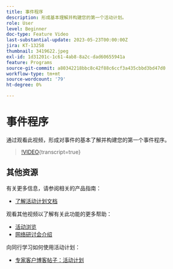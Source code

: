 ```yaml
---
title: 事件程序
description: 形成基本理解并构建您的第一个活动计划。
role: User
level: Beginner
doc-type: Feature Video
last-substantial-update: 2023-05-23T00:00:00Z
jira: KT-13258
thumbnail: 3419622.jpeg
exl-id: 1d31201c-1c61-4ab8-8a2c-dad60655941a
feature: Programs
source-git-commit: a80342218bbc8c42f88c6ccf3a435cbbd3bd47d0
workflow-type: tm+mt
source-wordcount: '79'
ht-degree: 0%

---
```


# 事件程序

通过观看此视频，形成对事件的基本了解并构建您的第一个事件程序。

>[!VIDEO](https://video.tv.adobe.com/v/3419622/?learn=on){transcript=true}

## 其他资源

有关更多信息，请参阅相关的产品指南：

* [了解活动计划文档](https://experienceleague.adobe.com/docs/marketo/using/product-docs/demand-generation/events/understanding-events/understanding-event-programs.html?lang=zh-Hans)

观看其他视频以了解有关此功能的更多帮助：
* [活动浏览](https://experienceleague.adobe.com/docs/marketo-learn/tutorials/events/events-watch.html?lang=zh-Hans)
* [网络研讨会介绍](https://experienceleague.adobe.com/docs/marketo-learn/tutorials/events/webinar-watch.html?lang=zh-Hans)

向同行学习如何使用活动计划：
* [专家客户博客帖子：活动计划](https://nation.marketo.com/t5/product-blogs/marketo-success-series-event-programs/ba-p/299191)
